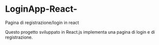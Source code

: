 # LoginApp-React-
Pagina di registrazione/login in react

Questo progetto sviluppato in React.js implementa una pagina
di login e di registrazione.
